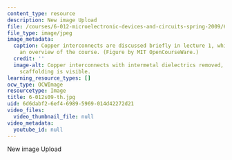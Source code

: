 ```yaml
---
content_type: resource
description: New image Upload
file: /courses/6-012-microelectronic-devices-and-circuits-spring-2009/6d6dabf26ef469895969014d42272d21_6-012s09-th.jpg
file_type: image/jpeg
image_metadata:
  caption: Copper interconnects are discussed briefly in lecture 1, which provides
    an overview of the course. (Figure by MIT OpenCourseWare.)
  credit: ''
  image-alt: Copper interconnects with intermetal dielectrics removed, so the metal
    scaffolding is visible.
learning_resource_types: []
ocw_type: OCWImage
resourcetype: Image
title: 6-012s09-th.jpg
uid: 6d6dabf2-6ef4-6989-5969-014d42272d21
video_files:
  video_thumbnail_file: null
video_metadata:
  youtube_id: null
---
```

New image Upload

